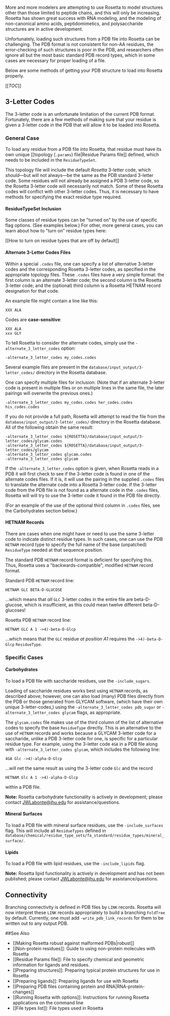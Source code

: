 More and more modelers are attempting to use Rosetta to model structures other than those limited to peptide chains, and this will only be increasing. Rosetta has shown great success with RNA modeling, and the modeling of non-canonical amino acids, peptidomimetics, and polysaccharide structures are in active development.

Unfortunately, loading such structures from a PDB file into Rosetta can be challenging. The PDB format is not consistent for non-AA residues, the error-checking of such structures is poor in the PDB, and researchers often ignore all but the most basic standard PDB record types, which in some cases are necessary for proper loading of a file.

Below are some methods of getting your PDB structure to load into Rosetta properly.

[[_TOC_]]

## 3-Letter Codes
The 3-letter code is an unfortunate limitation of the current PDB format. Fortunately, there are a few methods of making sure that your residue is given a 3-letter code in the PDB that will allow it to be loaded into Rosetta.

### General Case
To load any residue from a PDB file into Rosetta, that residue must have its own unique [[topology (`.params`) file|Residue Params file]] defined, which needs to be included in the `ResidueTypeSet`.

This topology file will include the default _Rosetta_ 3-letter code, which _should_—but will not always—be the same as the PDB standard 3-letter code. Some residues will not already be assigned a PDB 3-letter code, so the Rosetta 3-letter code will necessarily not match. Some of these Rosetta codes will conflict with other 3-letter codes. Thus, it is necessary to have methods for specifying the exact residue type required.

#### ResidueTypeSet Inclusion
Some classes of residue types can be "turned on" by the use of specific flag options. (See examples below.) For other, more general cases, you can learn about how to "turn on" residue types here:

[[How to turn on residue types that are off by default]]

#### Alternate 3-Letter Codes Files
Within a special `.codes` file, one can specify a list of alternative 3-letter codes and the corresponding Rosetta 3-letter codes, as specified in the appropriate topology files. These `.codes` files have a very simple format: the first column is an alternate 3-letter code; the second column is the Rosetta 3-letter code; and the (optional) third column is a Rosetta HETNAM record designation for that code.

An example file might contain a line like this:
```
XXX ALA
```

Codes are **case-sensitive**:
```
XXX ALA
xxx GLY
```

To tell Rosetta to consider the alternate codes, simply use the `-alternate_3_letter_codes` option:
```
-alternate_3_letter_codes my_codes.codes
```

Several example files are present in the `database/input_output/3-letter_codes/` directory in the Rosetta database.

One can specify multiple files for inclusion: (Note that if an alternate 3-letter code is present in multiple files or on multiple lines in the same file, the later pairings will overwrite the previous ones.)
```
-alternate_3_letter_codes my_codes.codes her_codes.codes his_codes.codes
``` 

If you do not provide a full path, Rosetta will attempt to read the file from the `database/input_output/3-letter_codes/` directory in the Rosetta database. All of the following obtain the same result:
```
-alternate_3_letter_codes ${ROSETTA}/database/input_output/3-letter_codes/glycam.codes
-alternate_3_letter_codes ${ROSETTA}/database/input_output/3-letter_codes/glycam
-alternate_3_letter_codes glycam.codes
-alternate_3_letter_codes glycam
```

If the `-alternate_3_letter_codes` option is given, when Rosetta reads in a PDB it will first check to see if the 3-letter code is found in one of the alternate codes files. If it is, it will use the pairing in the supplied `.codes` files to translate the alternate code into a Rosetta 3-letter code. If the 3-letter code from the PDB file is not found as a alternate code in the `.codes` files, Rosetta will will try to use the 3-letter code it found in the PDB file directly.

(For an example of the use of the optional third column in `.codes` files, see the Carbohydrates section below.)

#### HETNAM Records
There are cases when one might have or need to use the same 3-letter code to indicate distinct residue types. In such cases, one can use the PDB `HETNAM` record type to specify the full name of the base (unpatched) `ResidueType` needed at that sequence position.

The standard PDB `HETNAM` record format is deficient for specifying this. Thus, Rosetta uses a "backwards-compatible", modified `HETNAM` record format.

Standard PDB `HETNAM` record line:
```
HETNAM GLC BETA-D-GLUCOSE
``` 
…which means that _all_ `GLC` 3-letter codes in the entire file are beta-D-glucose, which is insufficient, as this could mean twelve different beta-D-glucoses!

Rosetta PDB `HETNAM` record line:
```
HETNAM GLC A 1 ->4)-beta-D-Glcp
``` 
…which means that the `GLC` residue _at position A1_ requires the `->4)-beta-D-Glcp` `ResidueType`.

### Specific Cases
#### Carbohydrates
To load a PDB file with saccharide residues, use the `-include_sugars`.

Loading of saccharide residues works best using `HETNAM` records, as described above; however, one can also load (many) PDB files directly from the PDB or those generated from GLYCAM software, (which have their own unique 3-letter-codes,) using the `-alternate_3_letter_codes pdb_sugar` or `-alternate_3_letter_codes glycam` flags, as appropriate.

The `glycam.codes` file makes use of the third column of the list of alternative codes to specify the base `ResidueType` directly. This is an alternative to the use of `HETNAM` records and works because a GLYCAM 3-letter code for a saccharide, unlike a PDB 3-letter code for one, is specific for a particular residue type. For example, using the 3-letter code `4GA` in a PDB file along with `-alternate_3_letter_codes glycam`, which includes the following line:
```
4GA Glc ->4)-alpha-D-Glcp
```
…will net the same result as using the 3-letter code `Glc` and the record
```
HETNAM Glc A 1 ->4)-alpha-D-Glcp
```
within a PDB file.

 **Note:** Rosetta carbohydrate functionality is actively in development; please contact <JWLabonte@jhu.edu> for assistance/questions.

#### Mineral Surfaces
To load a PDB file with mineral surface residues, use the `-include_surfaces` flag. This will include all `ResidueTypes` defined in `database/chemical/residue_type_sets/fa_standard/residue_types/mineral_surface/`.

#### Lipids
To load a PDB file with lipid residues, use the `-include_lipids` flag.

 **Note:** Rosetta lipid functionality is actively in development and has not been published; please contact <JWLabonte@jhu.edu> for assistance/questions.

## Connectivity
Branching connectivity is defined in PDB files by `LINK` records. Rosetta will now interpret these `LINK` records appropriately to build a branching `FoldTree` by default.  Currently, one must add ```-write_pdb_link_records``` for them to be written out to any output PDB.


##See Also

* [[Making Rosetta robust against malformed PDBs|robust]]
* [[Non-protein residues]]: Guide to using non-protein molecules with Rosetta
* [[Residue Params file]]: File to specify chemical and geometric information for ligands and residues.
* [[Preparing structures]]: Preparing typical protein structures for use in Rosetta
* [[Preparing ligands]]: Preparing ligands for use with Rosetta
* [[Preparing PDB files containing protein and RNA|RNA-protein-changes]]
* [[Running Rosetta with options]]: Instructions for running Rosetta applications on the command line
* [[File types list]]: File types used in Rosetta